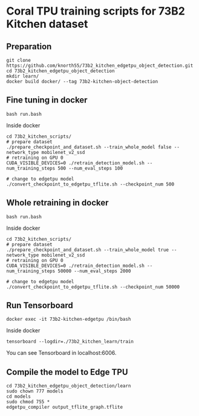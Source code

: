 # Coral TPU training scripts for 73B2 Kitchen dataset

## Preparation

```
git clone https://github.com/knorth55/73b2_kitchen_edgetpu_object_detection.git
cd 73b2_kitchen_edgetpu_object_detection
mkdir learn/
docker build docker/ --tag 73b2-kitchen-object-detection
```

## Fine tuning in docker

```
bash run.bash
```

Inside docker

```
cd 73b2_kitchen_scripts/
# prepare dataset
./prepare_checkpoint_and_dataset.sh --train_whole_model false --network_type mobilenet_v2_ssd
# retraining on GPU 0
CUDA_VISIBLE_DEVICES=0 ./retrain_detection_model.sh --num_training_steps 500 --num_eval_steps 100 

# change to edgetpu model
./convert_checkpoint_to_edgetpu_tflite.sh --checkpoint_num 500
```

## Whole retraining in docker

```
bash run.bash
```

Inside docker

```
cd 73b2_kitchen_scripts/
# prepare dataset
./prepare_checkpoint_and_dataset.sh --train_whole_model true --network_type mobilenet_v2_ssd
# retraining on GPU 0
CUDA_VISIBLE_DEVICES=0 ./retrain_detection_model.sh --num_training_steps 50000 --num_eval_steps 2000 

# change to edgetpu model
./convert_checkpoint_to_edgetpu_tflite.sh --checkpoint_num 50000
```

## Run Tensorboard

```
docker exec -it 73b2-kitchen-edgetpu /bin/bash
```

Inside docker

```
tensorboard --logdir=./73b2_kitchen_learn/train
```

You can see Tensorboard in localhost:6006.

## Compile the model to Edge TPU

```
cd 73b2_kitchen_edgetpu_object_detection/learn
sudo chown 777 models
cd models
sudo chmod 755 *
edgetpu_compiler output_tflite_graph.tflite
```
